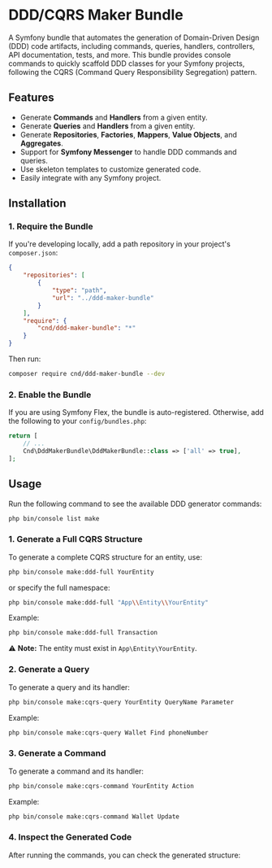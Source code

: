 # DDD/CQRS Maker Bundle

A Symfony bundle that automates the generation of Domain-Driven Design (DDD) code artifacts, including commands, queries, handlers, controllers, API documentation, tests, and more. This bundle provides console commands to quickly scaffold DDD classes for your Symfony projects, following the CQRS (Command Query Responsibility Segregation) pattern.

## Features

- Generate **Commands** and **Handlers** from a given entity.
- Generate **Queries** and **Handlers** from a given entity.
- Generate **Repositories**, **Factories**, **Mappers**, **Value Objects**, and **Aggregates**.
- Support for **Symfony Messenger** to handle DDD commands and queries.
- Use skeleton templates to customize generated code.
- Easily integrate with any Symfony project.

## Installation

### 1. Require the Bundle

If you're developing locally, add a path repository in your project's `composer.json`:

```json
{
    "repositories": [
        {
            "type": "path",
            "url": "../ddd-maker-bundle"
        }
    ],
    "require": {
        "cnd/ddd-maker-bundle": "*"
    }
}
```

Then run:

```bash
composer require cnd/ddd-maker-bundle --dev
```

### 2. Enable the Bundle

If you are using Symfony Flex, the bundle is auto-registered. Otherwise, add the following to your `config/bundles.php`:

```php
return [
    // ...
    Cnd\DddMakerBundle\DddMakerBundle::class => ['all' => true],
];
```

## Usage

Run the following command to see the available DDD generator commands:

```bash
php bin/console list make
```

### 1. Generate a Full CQRS Structure

To generate a complete CQRS structure for an entity, use:

```bash
php bin/console make:ddd-full YourEntity
```

or specify the full namespace:

```bash
php bin/console make:ddd-full "App\\Entity\\YourEntity"
```

Example:

```bash
php bin/console make:ddd-full Transaction
```

⚠️ **Note:** The entity must exist in `App\Entity\YourEntity`.

### 2. Generate a Query

To generate a query and its handler:

```bash
php bin/console make:cqrs-query YourEntity QueryName Parameter
```

Example:

```bash
php bin/console make:cqrs-query Wallet Find phoneNumber
```

### 3. Generate a Command

To generate a command and its handler:

```bash
php bin/console make:cqrs-command YourEntity Action
```

Example:

```bash
php bin/console make:cqrs-command Wallet Update
```

### 4. Inspect the Generated Code

After running the commands, you can check the generated structure:


